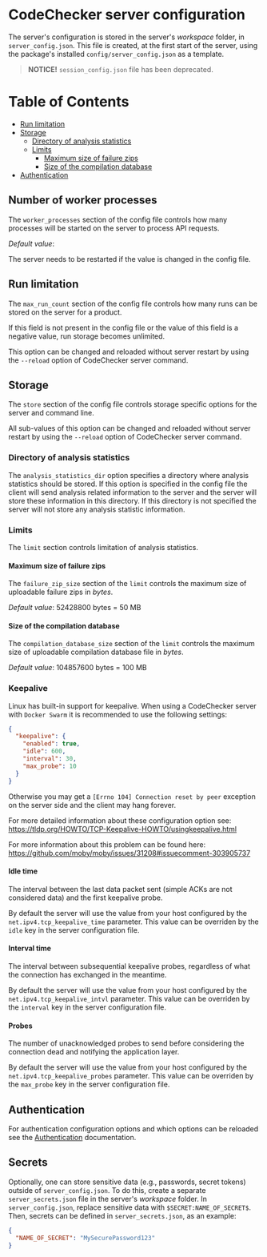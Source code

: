 CodeChecker server configuration
====================================

The server's configuration is stored in the server's *workspace* folder, in
`server_config.json`. This file is created, at the first start of the server,
using the package's installed `config/server_config.json` as a template.

> **NOTICE!** `session_config.json` file has been deprecated.

Table of Contents
=================
* [Run limitation](#run-limitations)
* [Storage](#storage)
  * [Directory of analysis statistics](#directory-of-analysis-statistics)
  * [Limits](#Limits)
    * [Maximum size of failure zips](#maximum-size-of-failure-zips)
    * [Size of the compilation database](#size-of-the-compilation-database)
* [Authentication](#authentication)

## Number of worker processes
The `worker_processes` section of the config file controls how many processes
will be started on the server to process API requests.

*Default value*: <CPU count>

The server needs to be restarted if the value is changed in the config file.

## Run limitation
The `max_run_count` section of the config file controls how many runs can be
stored on the server for a product.

If this field is not present in the config file or the value of this field is a
negative value, run storage becomes unlimited.

This option can be changed and reloaded without server restart by using the
`--reload` option of CodeChecker server command.

## Storage
The `store` section of the config file controls storage specific options for the
server and command line.

All sub-values of this option can be changed and reloaded without server restart
by using the `--reload` option of CodeChecker server command.

### Directory of analysis statistics
The `analysis_statistics_dir` option specifies a directory where analysis
statistics should be stored. If this option is specified in the config file the
client will send analysis related information to the server and the server will
store these information in this directory.
If this directory is not specified the server will not store any analysis
statistic information.

### Limits
The `limit` section controls limitation of analysis statistics.

#### Maximum size of failure zips
The `failure_zip_size` section of the `limit` controls the maximum size of
uploadable failure zips in *bytes*.

*Default value*: 52428800 bytes = 50 MB

#### Size of the compilation database
The `compilation_database_size` section of the `limit` controls the maximum
size of uploadable compilation database file in *bytes*.

*Default value*: 104857600 bytes = 100 MB

### Keepalive
Linux has built-in support for keepalive. When using a CodeChecker server
with `Docker Swarm` it is recommended to use the following settings:
```json
{
  "keepalive": {
    "enabled": true,
    "idle": 600,
    "interval": 30,
    "max_probe": 10
  }
}
```

Otherwise you may get a `[Errno 104] Connection reset by peer` exception on the
server side and the client may hang forever.

For more detailed information about these configuration option see:
https://tldp.org/HOWTO/TCP-Keepalive-HOWTO/usingkeepalive.html

For more information about this problem can be found here:
https://github.com/moby/moby/issues/31208#issuecomment-303905737

#### Idle time
The interval between the last data packet sent (simple ACKs are not considered
data) and the first keepalive probe.

By default the server will use the value from your host configured by the
`net.ipv4.tcp_keepalive_time` parameter. This value can be overriden by the
`idle` key in the server configuration file.

#### Interval time
The interval between subsequential keepalive probes, regardless of what the
connection has exchanged in the meantime.

By default the server will use the value from your host configured by the
`net.ipv4.tcp_keepalive_intvl` parameter. This value can be overriden by the
`interval` key in the server configuration file.

#### Probes
The number of unacknowledged probes to send before considering the connection
dead and notifying the application layer.

By default the server will use the value from your host configured by the
`net.ipv4.tcp_keepalive_probes` parameter. This value can be overriden by the
`max_probe` key in the server configuration file.

## Authentication
For authentication configuration options and which options can be reloaded see
the [Authentication](authentication.md) documentation.

## Secrets
Optionally, one can store sensitive data (e.g., passwords, secret tokens) outside
of `server_config.json`. To do this, create a separate `server_secrets.json` file 
in the server's *workspace* folder. In `server_config.json`, replace sensitive data 
with `$SECRET:NAME_OF_SECRET$`.
Then, secrets can be defined in `server_secrets.json`, as an example:
```json
{
  "NAME_OF_SECRET": "MySecurePassword123"
}
```
